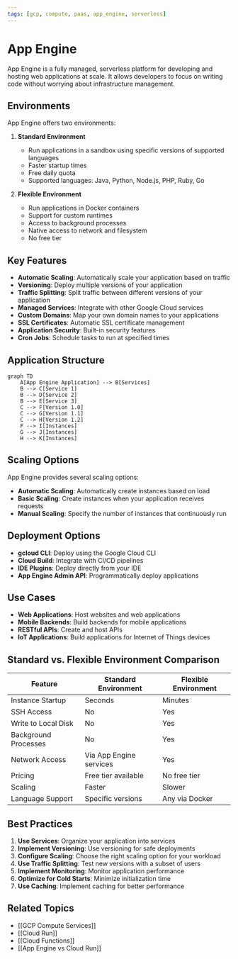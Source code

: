 ```yaml
---
tags: [gcp, compute, paas, app_engine, serverless]
---
```


# App Engine

App Engine is a fully managed, serverless platform for developing and hosting web applications at scale. It allows developers to focus on writing code without worrying about infrastructure management.

## Environments

App Engine offers two environments:

1. **Standard Environment**
   - Run applications in a sandbox using specific versions of supported languages
   - Faster startup times
   - Free daily quota
   - Supported languages: Java, Python, Node.js, PHP, Ruby, Go

2. **Flexible Environment**
   - Run applications in Docker containers
   - Support for custom runtimes
   - Access to background processes
   - Native access to network and filesystem
   - No free tier

## Key Features

- **Automatic Scaling**: Automatically scale your application based on traffic
- **Versioning**: Deploy multiple versions of your application
- **Traffic Splitting**: Split traffic between different versions of your application
- **Managed Services**: Integrate with other Google Cloud services
- **Custom Domains**: Map your own domain names to your applications
- **SSL Certificates**: Automatic SSL certificate management
- **Application Security**: Built-in security features
- **Cron Jobs**: Schedule tasks to run at specified times

## Application Structure

```mermaid
graph TD
    A[App Engine Application] --> B[Services]
    B --> C[Service 1]
    B --> D[Service 2]
    B --> E[Service 3]
    C --> F[Version 1.0]
    C --> G[Version 1.1]
    C --> H[Version 1.2]
    F --> I[Instances]
    G --> J[Instances]
    H --> K[Instances]
```

## Scaling Options

App Engine provides several scaling options:

- **Automatic Scaling**: Automatically create instances based on load
- **Basic Scaling**: Create instances when your application receives requests
- **Manual Scaling**: Specify the number of instances that continuously run

## Deployment Options

- **gcloud CLI**: Deploy using the Google Cloud CLI
- **Cloud Build**: Integrate with CI/CD pipelines
- **IDE Plugins**: Deploy directly from your IDE
- **App Engine Admin API**: Programmatically deploy applications

## Use Cases

- **Web Applications**: Host websites and web applications
- **Mobile Backends**: Build backends for mobile applications
- **RESTful APIs**: Create and host APIs
- **IoT Applications**: Build applications for Internet of Things devices

## Standard vs. Flexible Environment Comparison

| Feature | Standard Environment | Flexible Environment |
|---------|---------------------|----------------------|
| Instance Startup | Seconds | Minutes |
| SSH Access | No | Yes |
| Write to Local Disk | No | Yes |
| Background Processes | No | Yes |
| Network Access | Via App Engine services | Yes |
| Pricing | Free tier available | No free tier |
| Scaling | Faster | Slower |
| Language Support | Specific versions | Any via Docker |

## Best Practices

1. **Use Services**: Organize your application into services
2. **Implement Versioning**: Use versioning for safe deployments
3. **Configure Scaling**: Choose the right scaling option for your workload
4. **Use Traffic Splitting**: Test new versions with a subset of users
5. **Implement Monitoring**: Monitor application performance
6. **Optimize for Cold Starts**: Minimize initialization time
7. **Use Caching**: Implement caching for better performance

## Related Topics
- [[GCP Compute Services]]
- [[Cloud Run]]
- [[Cloud Functions]]
- [[App Engine vs Cloud Run]]
